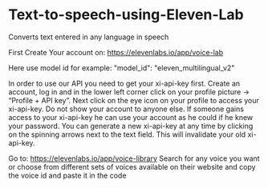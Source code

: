 # Text-to-speech-using-Eleven-Lab
Converts text entered in any language in speech

First Create Your account on: https://elevenlabs.io/app/voice-lab

Here use model id for example: "model_id": "eleven_multilingual_v2" 

In order to use our API you need to get your xi-api-key first. Create an account, log in and in the lower left corner click on your profile picture -> “Profile + API key”.
Next click on the eye icon on your profile to access your xi-api-key. Do not show your account to anyone else. If someone gains access to your xi-api-key he can use your account as he could if he knew your password.
You can generate a new xi-api-key at any time by clicking on the spinning arrows next to the text field. This will invalidate your old xi-api-key.

Go to: https://elevenlabs.io/app/voice-library
Search for any voice you want or choose from different sets of voices available on their website and copy the voice id and paste it in the code
